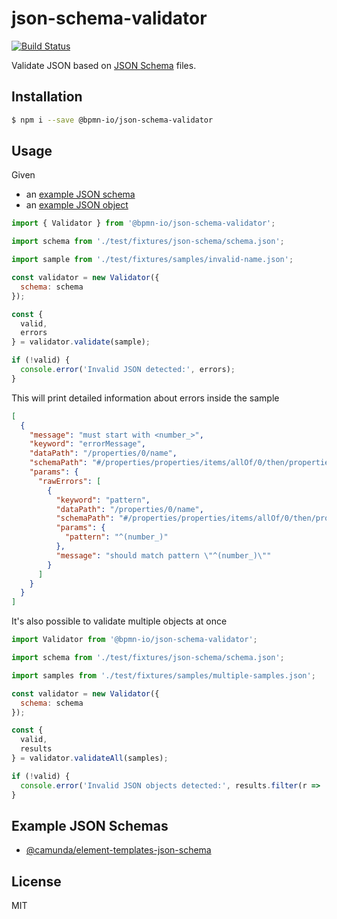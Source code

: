 # json-schema-validator

[![Build Status](https://travis-ci.com/bpmn-io/json-schema-validator.svg?branch=main)](https://travis-ci.com/bpmn-io/json-schema-validator)

Validate JSON based on [JSON Schema](https://json-schema.org/) files.

## Installation

```sh
$ npm i --save @bpmn-io/json-schema-validator
```

## Usage

Given
* an [example JSON schema](./test/fixtures/json-schema/schema.json)
* an [example JSON object](./test/fixtures/samples/invalid-name.json)

```js
import { Validator } from '@bpmn-io/json-schema-validator';

import schema from './test/fixtures/json-schema/schema.json';

import sample from './test/fixtures/samples/invalid-name.json';

const validator = new Validator({
  schema: schema
});

const {
  valid,
  errors
} = validator.validate(sample);

if (!valid) {
  console.error('Invalid JSON detected:', errors);
}

```

This will print detailed information about errors inside the sample

```json
[
  {
    "message": "must start with <number_>",
    "keyword": "errorMessage",
    "dataPath": "/properties/0/name",
    "schemaPath": "#/properties/properties/items/allOf/0/then/properties/name/errorMessage",
    "params": {
      "rawErrors": [
        {
          "keyword": "pattern",
          "dataPath": "/properties/0/name",
          "schemaPath": "#/properties/properties/items/allOf/0/then/properties/name/pattern",
          "params": {
            "pattern": "^(number_)"
          },
          "message": "should match pattern \"^(number_)\""
        }
      ]
    }
  }
]
```


It's also possible to validate multiple objects at once

```js
import Validator from '@bpmn-io/json-schema-validator';

import schema from './test/fixtures/json-schema/schema.json';

import samples from './test/fixtures/samples/multiple-samples.json';

const validator = new Validator({
  schema: schema
});

const {
  valid,
  results
} = validator.validateAll(samples);

if (!valid) {
  console.error('Invalid JSON objects detected:', results.filter(r => !r.valid));
}

```

## Example JSON Schemas

* [@camunda/element-templates-json-schema](https://github.com/camunda/element-templates-json-schema)

## License

MIT

